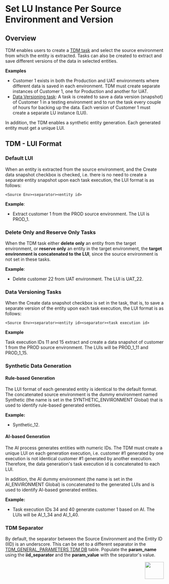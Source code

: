 # Set LU Instance Per Source Environment and Version

## Overview

TDM enables users to create a [TDM task](/articles/TDM/tdm_overview/02_tdm_glossary.md#task) and select the source environment from which the entity is extracted. Tasks can also be created to extract and save different versions of the data in selected entities.

**Examples**

- Customer 1 exists in both the Production and UAT environments where different data is saved in each environment. TDM must create separate instances of Customer 1, one for Production and another for UAT.
- [Data Versioning task](/articles/TDM/tdm_overview/02_tdm_glossary.md#data-flux): A task is created to save a data version (snapshot) of Customer 1 in a testing environment and to run the task every couple of hours for backing up the data. Each version of Customer 1 must create a separate LU instance (LUI).

In addition, the TDM enables a synthetic entity generation. Each generated entity must get a unique LUI.

## TDM - LUI Format



### Default LUI

When an entity is extracted from the source environment, and the Create data snapshot checkbox is checked, i.e. there is no need to create a separate entity snapshot upon each task execution, the LUI format is as follows: 

```
<Source Env><separator><entity id>
```

 **Example**:

- Extract customer 1 from the PROD source environment. The LUI is PROD_1.



### Delete Only and Reserve Only Tasks

When the TDM task either **delete only** an entity from the target environment, or **reserve only** an entity in the target environment, the **target environment is concatenated to the LUI**, since the source environment is not set in these tasks.

 **Example**:

- Delete customer 22 from UAT environment. The LUI is UAT_22.

### Data Versioning Tasks

When the Create data snapshot checkbox is set in the task, that is, to save a separate version of the entity upon each task execution, the LUI format is as follows: 

```
<Source Env><separator><entity id><separator><task execution id>
```

**Example**

Task execution IDs 11 and 15 extract and create a data snapshot of customer 1 from the PROD source environment. The LUIs will be PROD_1_11 and  PROD_1_15.  

### Synthetic Data Generation

#### Rule-based Generation

The LUI format of each generated entity is identical to the default format. The concatenated source environment is the dummy environment named Synthetic (the name is set in the SYNTHETIC_ENVIRONMENT Global) that is used to identify rule-based generated entities. 

**Example:**

- Synthetic_12.

#### AI-based Generation

The AI process generates entities with numeric IDs. The TDM must create a unique LUI on each generation execution, i.e. customer #1 generated by  one execution is not identical customer #1 generated by another execution. Therefore, the data generation's task execution id is concatenated to each LUI.

In addition, the AI dummy environment (the name is set in the AI_ENVIRONMENT Global) is concatenated to the generated LUIs and is used to identify AI-based generated entities. 

**Example:**

- Task execution IDs 34 and 40 generate customer 1 based on AI. The LUIs will be AI_1_34 and AI_1_40.

 

### TDM Separator

By default, the separator between the Source Environment and the Entity ID (IID) is an underscore. This can be set to a different separator in the [TDM_GENERAL_PARAMETERS TDM DB](/articles/TDM/tdm_architecture/02_tdm_database.md#tdm_general_parameters) table. Populate the **param_name** using the **iid_separator** and the **param_value** with the separator's value.   



[<img align="right" width="60" height="54" src="/articles/images/Next.png">](02_tdm_implementation_flow.md)
